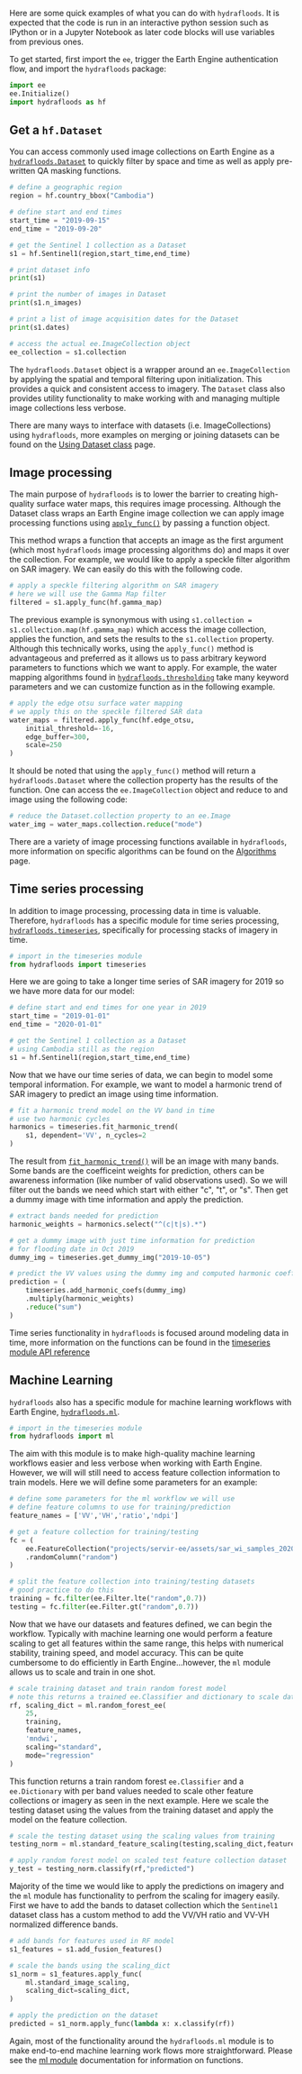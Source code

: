 Here are some quick examples of what you can do with `hydrafloods`. It is expected that the code is run in an interactive python session such as IPython or in a Jupyter Notebook as later code blocks will use variables from previous ones.

To get started, first import the `ee`, trigger the Earth Engine authentication flow, and import the `hydrafloods` package:

```python
import ee
ee.Initialize()
import hydrafloods as hf
```

## Get a `hf.Dataset`

You can access commonly used image collections on Earth Engine as a [`hydrafloods.Dataset`](/datasets/) to quickly filter by space and time as well as apply pre-written QA masking functions.

```python
# define a geographic region
region = hf.country_bbox("Cambodia")

# define start and end times
start_time = "2019-09-15"
end_time = "2019-09-20"

# get the Sentinel 1 collection as a Dataset
s1 = hf.Sentinel1(region,start_time,end_time)

# print dataset info
print(s1)

# print the number of images in Dataset
print(s1.n_images)

# print a list of image acquisition dates for the Dataset
print(s1.dates)

# access the actual ee.ImageCollection object
ee_collection = s1.collection
```

The `hydrafloods.Dataset` object is a wrapper around an `ee.ImageCollection` by applying the spatial and temporal filtering upon initialization.
This provides a quick and consistent access to imagery. The `Dataset` class also provides utility functionality to make working with and managing multiple image collections less verbose.

There are many ways to interface with datasets (i.e. ImageCollections) using `hydrafloods`, more examples on merging or joining datasets can be found on the [Using Dataset class](/using-datasets/) page.


## Image processing

The main purpose of `hydrafloods` is to lower the barrier to creating high-quality surface water maps, this requires image processing. Although the Dataset class wraps an Earth Engine image collection we can apply image processing functions using [`apply_func()`](/datasets/#hydrafloods.datasets.Dataset.apply_func) by passing a function object. 

This method wraps a function that accepts an image as the first argument (which most `hydrafloods` image processing algorithms do) and maps it over the collection. For example, we would like to apply a speckle filter algorithm on SAR imagery. We can easily do this with the following code.

```python
# apply a speckle filtering algorithm on SAR imagery
# here we will use the Gamma Map filter
filtered = s1.apply_func(hf.gamma_map)
```

The previous example is synonymous with using `s1.collection = s1.collection.map(hf.gamma_map)` which access the image collection, applies the function, and sets the results to the `s1.collection` property. Although this technically works, using the `apply_func()` method is advantageous and preferred as it allows us to pass arbitrary keyword parameters to functions which we want to apply. For example, the water mapping algorithms found in [`hydrafloods.thresholding`](/thresholding/) take many keyword parameters and we can customize function as in the following example.

```python
# apply the edge otsu surface water mapping 
# we apply this on the speckle filtered SAR data
water_maps = filtered.apply_func(hf.edge_otsu, 
    initial_threshold=-16,
    edge_buffer=300,
    scale=250
)
```

It should be noted that using the `apply_func()` method will return a `hydrafloods.Dataset` where the collection property has the results of the function. One can access the `ee.ImageCollection` object and reduce to and image using the following code:

```python
# reduce the Dataset.collection property to an ee.Image
water_img = water_maps.collection.reduce("mode")
```

There are a variety of image processing functions available in `hydrafloods`, more information on specific algorithms can be found on the [Algorithms](/algorithms/) page.


## Time series processing

In addition to image processing, processing data in time is valuable. Therefore, `hydrafloods` has a specific module for time series processing, [`hydrafloods.timeseries`](/timeseries/), specifically for processing stacks of imagery in time.

```python
# import in the timeseries module
from hydrafloods import timeseries
```

Here we are going to take a longer time series of SAR imagery for 2019 so we have more data for our model:

```python
# define start and end times for one year in 2019
start_time = "2019-01-01"
end_time = "2020-01-01"

# get the Sentinel 1 collection as a Dataset
# using Cambodia still as the region
s1 = hf.Sentinel1(region,start_time,end_time)
```

Now that we have our time series of data, we can begin to model some temporal information. For example, we want to model a harmonic trend of SAR imagery to predict an image using time information.

```python
# fit a harmonic trend model on the VV band in time
# use two harmonic cycles
harmonics = timeseries.fit_harmonic_trend(
    s1, dependent='VV', n_cycles=2
)
```

The result from [`fit_harmonic_trend()`](/timeseries/#hydrafloods.timeseries.fit_harmonic_trend) will be an image with many bands. Some bands are the coefficeint weights for prediction, others can be awareness information (like number of valid observations used). So we will filter out the bands we need which start with either "c", "t", or "s". Then get a dummy image with time information and apply the prediction.

```python
# extract bands needed for prediction
harmonic_weights = harmonics.select("^(c|t|s).*")

# get a dummy image with just time information for prediction
# for flooding date in Oct 2019
dummy_img = timeseries.get_dummy_img("2019-10-05")

# predict the VV values using the dummy img and computed harmonic coeffients
prediction = (
    timeseries.add_harmonic_coefs(dummy_img)
    .multiply(harmonic_weights)
    .reduce("sum")
)
```

Time series functionality in `hydrafloods` is focused around modeling data in time, more information on the functions can be found in the [timeseries module API reference](/timeseries/)


## Machine Learning

`hydrafloods` also has a specific module for machine learning workflows with Earth Engine, [`hydrafloods.ml`](/ml/). 

```python
# import in the timeseries module
from hydrafloods import ml
```

The aim with this module is to make high-quality machine learning workflows easier and less verbose when working with Earth Engine. However, we will will still need to access feature collection information to train models. Here we will define some parameters for an example:

```python
# define some parameters for the ml workflow we will use
# define feature columns to use for training/prediction
feature_names = ['VV','VH','ratio','ndpi'] 

# get a feature collection for training/testing
fc = (
    ee.FeatureCollection("projects/servir-ee/assets/sar_wi_samples_20200825104400")
    .randomColumn("random") 
)

# split the feature collection into training/testing datasets
# good practice to do this
training = fc.filter(ee.Filter.lte("random",0.7)) 
testing = fc.filter(ee.Filter.gt("random",0.7))
```

Now that we have our datasets and features defined, we can begin the workflow. Typically with machine learning one would perform a feature scaling to get all features within the same range, this helps with numerical stability, training speed, and model accuracy. This can be quite cumbersome to do efficiently in Earth Engine...however, the `ml` module allows us to scale and train in one shot.

```python
# scale training dataset and train random forest model
# note this returns a trained ee.Classifier and dictionary to scale data later
rf, scaling_dict = ml.random_forest_ee(
    25,
    training,
    feature_names,
    'mndwi',
    scaling="standard",
    mode="regression"
)
```

This function returns a train random forest `ee.Classifier` and a `ee.Dictionary` with per band values needed to scale other feature collections or imagery as seen in the next example. Here we scale the testing dataset using the values from the training dataset and apply the model on the feature collection.

```python
# scale the testing dataset using the scaling values from training
testing_norm = ml.standard_feature_scaling(testing,scaling_dict,feature_names)

# apply random forest model on scaled test feature collection dataset
y_test = testing_norm.classify(rf,"predicted")
```

Majority of the time we would like to apply the predictions on imagery and the `ml` module has functionality to perfrom the scaling for imagery easily. First we have to add the bands to dataset collection which the `Sentinel1` dataset class has a custom method to add the VV/VH ratio and VV-VH normalized difference bands.

```python
# add bands for features used in RF model
s1_features = s1.add_fusion_features()

# scale the bands using the scaling_dict
s1_norm = s1_features.apply_func(
    ml.standard_image_scaling, 
    scaling_dict=scaling_dict,
)

# apply the prediction on the dataset
predicted = s1_norm.apply_func(lambda x: x.classify(rf))
```

Again, most of the functionality around the `hydrafloods.ml` module is to make end-to-end machine learning work flows more straightforward. Please see the [ml module](/ml/) documentation for information on functions.

